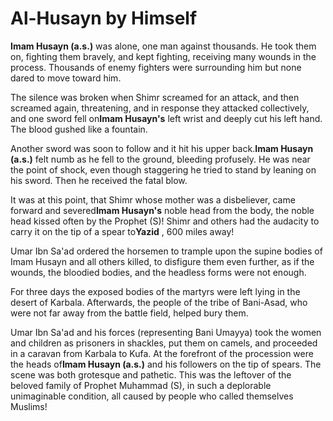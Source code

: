 Al-Husayn by Himself
====================

**Imam Husayn (a.s.)** was alone, one man against thousands. He took
them on, fighting them bravely, and kept fighting, receiving many wounds
in the process. Thousands of enemy fighters were surrounding him but
none dared to move toward him.

The silence was broken when Shimr screamed for an attack, and then
screamed again, threatening, and in response they attacked collectively,
and one sword fell on**Imam Husayn's** left wrist and deeply cut his
left hand. The blood gushed like a fountain.

Another sword was soon to follow and it hit his upper back.**Imam Husayn
(a.s.)** felt numb as he fell to the ground, bleeding profusely. He was
near the point of shock, even though staggering he tried to stand by
leaning on his sword. Then he received the fatal blow.

It was at this point, that Shimr whose mother was a disbeliever, came
forward and severed**Imam Husayn's** noble head from the body, the noble
head kissed often by the Prophet (S)! Shimr and others had the audacity
to carry it on the tip of a spear to**Yazid** , 600 miles away!

Umar Ibn Sa'ad ordered the horsemen to trample upon the supine bodies of
Imam Husayn and all others killed, to disfigure them even further, as if
the wounds, the bloodied bodies, and the headless forms were not enough.

For three days the exposed bodies of the martyrs were left lying in the
desert of Karbala. Afterwards, the people of the tribe of Bani-Asad, who
were not far away from the battle field, helped bury them.

Umar Ibn Sa'ad and his forces (representing Bani Umayya) took the women
and children as prisoners in shackles, put them on camels, and proceeded
in a caravan from Karbala to Kufa. At the forefront of the procession
were the heads of**Imam Husayn (a.s.)** and his followers on the tip of
spears. The scene was both grotesque and pathetic. This was the leftover
of the beloved family of Prophet Muhammad (S), in such a deplorable
unimaginable condition, all caused by people who called themselves
Muslims!


